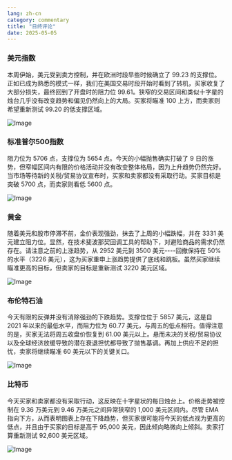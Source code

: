 ```yaml
---
lang: zh-cn
category: commentary
title: "日终评论"
date: 2025-05-05
---
```


### 美元指数

本周伊始，美元受到卖方控制，并在欧洲时段早些时候确立了 99.23 的支撑位。正如已成为熟悉的模式一样，我们在美国交易时段开始时看到了转机，买家收复了大部分损失，最终回到了开盘时的阻力位 99.61。狭窄的交易区间和类似十字星的烛台几乎没有改变趋势和偏见仍然向上的大局。买家将瞄准 100 上方，而卖家则希望重新测试 99.20 的低支撑区域。

![Image](https://markleighedu.github.io/img/May-2025/05-May-2025/usdindex.jpg)

### 标准普尔500指数

阻力位为 5706 点，支撑位为 5654 点。今天的小幅抛售确实打破了 9 日的涨势，但窄幅区间内有限的价格活动并没有改变整体格局，因为上升趋势仍然完好。当市场等待新的关税/贸易协议宣布时，买家和卖家都没有采取行动。买家目标是突破 5700 点，而卖家则看低 5600 点。

![Image](https://markleighedu.github.io/img/May-2025/05-May-2025/sp500.jpg)

### 黄金

随着美元和股市停滞不前，金价表现强劲，抹去了上周的小幅跌幅，并在 3331 美元建立阻力位。显然，在技术斐波那契回调工具的帮助下，对避险商品的需求仍然存在。请注意之前的上涨趋势，从 2952 美元到 3500 美元----回撤保持在 50% 的水平（3226 美元），这为买家重申上涨趋势提供了底线和跳板。虽然买家继续瞄准更高的目标，但卖家的目标是重新测试 3220 美元区域。 

![Image](https://markleighedu.github.io/img/May-2025/05-May-2025/gold.jpg)

### 布伦特石油

今天有限的反弹并没有消除强劲的下跌趋势。支撑位位于 5857 美元，这是自 2021 年以来的最低水平，而阻力位为 60.77 美元，与周五的低点相符。值得注意的是，买家无法将周五收盘价恢复到 61.00 美元以上。悬而未决的关税/贸易协议以及全球经济放缓导致的潜在衰退担忧都导致了抛售基调。再加上供应不足的担忧，卖家将继续瞄准 60 美元以下的关键关口。 

![Image](https://markleighedu.github.io/img/May-2025/05-May-2025/brentoil.jpg)

### 比特币

今天买家和卖家都没有采取行动，这反映在十字星状的每日烛台上。价格走势被控制在 9.36 万美元到 9.46 万美元之间异常狭窄的 1,000 美元区间内。尽管 EMA 指向下方，从而表明图表上存在下降趋势，但买家很可能将今天的低点视为更高的低点，并且由于买家的目标是高于 95,000 美元，因此倾向略微向上倾斜。卖家打算重新测试 92,600 美元区域。

![Image](https://markleighedu.github.io/img/May-2025/05-May-2025/bitcoin.jpg)

